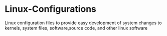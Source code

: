 # Linux-Configurations
Linux configuration files to provide easy development of system changes to kernels, system files, software,source code, and other linux software
